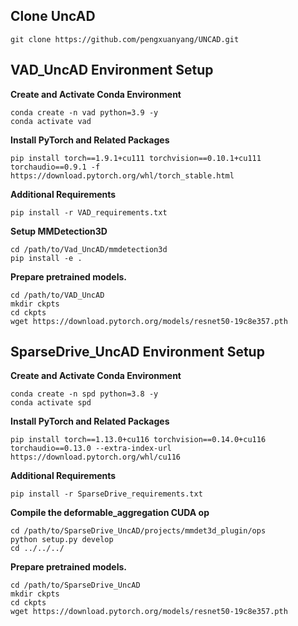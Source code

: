 ## Clone UncAD
```
git clone https://github.com/pengxuanyang/UNCAD.git
```

## VAD_UncAD Environment Setup

**Create and Activate Conda Environment**
```
conda create -n vad python=3.9 -y
conda activate vad
```

**Install PyTorch and Related Packages**
```
pip install torch==1.9.1+cu111 torchvision==0.10.1+cu111 torchaudio==0.9.1 -f https://download.pytorch.org/whl/torch_stable.html
```

**Additional Requirements**
```
pip install -r VAD_requirements.txt
```

**Setup MMDetection3D**
```
cd /path/to/Vad_UncAD/mmdetection3d
pip install -e .
```

**Prepare pretrained models.**
```
cd /path/to/VAD_UncAD
mkdir ckpts
cd ckpts 
wget https://download.pytorch.org/models/resnet50-19c8e357.pth
```

## SparseDrive_UncAD Environment Setup

**Create and Activate Conda Environment**
```
conda create -n spd python=3.8 -y
conda activate spd
```

**Install PyTorch and Related Packages**
```
pip install torch==1.13.0+cu116 torchvision==0.14.0+cu116 torchaudio==0.13.0 --extra-index-url https://download.pytorch.org/whl/cu116
```

**Additional Requirements**
```
pip install -r SparseDrive_requirements.txt
```

**Compile the deformable_aggregation CUDA op**
```
cd /path/to/SparseDrive_UncAD/projects/mmdet3d_plugin/ops
python setup.py develop
cd ../../../
```

**Prepare pretrained models.**
```
cd /path/to/SparseDrive_UncAD
mkdir ckpts
cd ckpts 
wget https://download.pytorch.org/models/resnet50-19c8e357.pth
```
